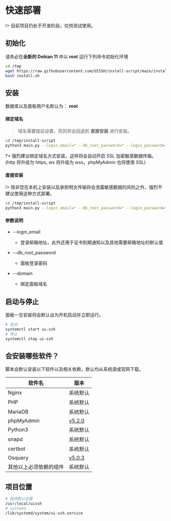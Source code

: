 # 快速部署

!> 目前项目仍处于开发阶段，仅供测试使用。

## 初始化

请务必在**全新的 Debian 11** 中以 **root** 运行下列命令初始化环境

```bash
cd /tmp
wget https://raw.githubusercontent.com/UISSH/install-script/main/install.sh
bash install.sh
```

## 安装

数据库以及面板用户名默认为： **root**

<!-- tabs:start -->

#### **绑定域名**

> 域名需要提前设置，否则将会回退到  **直接安装**  进行安装。

```bash
cd /tmp/install-script 
python3 main.py --login_email=* --db_root_password=* --login_password=* --domain=your.domain.com
```

?> 强烈建议绑定域名方式安装，这样将会自动开启 SSL 加密敏感数据传输。(http 将升级为 https, ws 将升级为 wss，phpMyAdmin 也将使用
SSL)

#### **直接安装**

!> 除非您在本机上安装以及承担明文传输将会泄露敏感数据的风险之外，强烈不建议使用这种方式部署。

```bash
cd /tmp/install-script 
python3 main.py --login_email=* --db_root_password=* --login_password=* 
```

#### **参数说明**

- --login_email
    - 登录邮箱地址，此外还用于证书到期通知以及其他需要邮箱地址的默认值

- --db_root_password
    - 面板登录密码

- --domain
    - 绑定面板域名

<!-- tabs:end -->

## 启动与停止

面板一旦安装将会默认设为开机启动并立即运行。

```bash
# 启动
systemctl start ui-ssh
# 停止
systemctl stop ui-ssh
```

## 会安装哪些软件？

脚本会默认安装以下软件以及相关依赖，默认均从系统源或官网下载。

| 软件名 | 版本 |
|------------|--|
| Nginx | 系统默认 |
| PHP | 系统默认 |
| MariaDB | 系统默认 |
| phpMyAdmin | [v5.2.0](https://github.com/UISSH/install-script/blob/main/src/phpMyAdmin/phpMyAdmin.py#L29) |
| Python3 | 系统默认 |
| snapd | 系统默认 |
| certbot | 系统默认 |
| Osquery | [v5.0.3](https://github.com/UISSH/install-script/blob/main/src/osquery/osquery.py#L41) |
| 其他以上必须依赖的组件 | 系统默认 |

## 项目位置

```bash
# 程序默认位置
/usr/local/uissh
# systemd
/lib/systemd/system/ui-ssh.service
```
